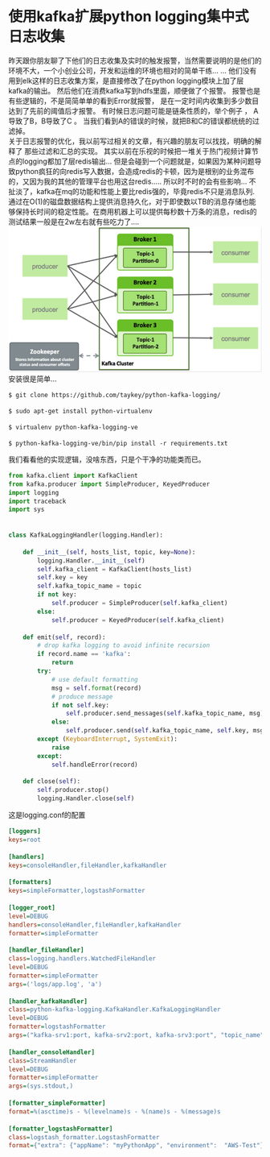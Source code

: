 # 使用kafka扩展python logging集中式日志收集
  昨天跟你朋友聊了下他们的日志收集及实时的触发报警，当然需要说明的是他们的环境不大，一个小创业公司，开发和运维的环境也相对的简单干练… …  他们没有用到elk这样的日志收集方案，是直接修改了在python logging模块上加了层kafka的输出。   然后他们在消费kafka写到hdfs里面，顺便做了个报警。  报警也是有些逻辑的，不是简简单单的看到Error就报警， 是在一定时间内收集到多少数目达到了先前的阈值后才报警。  有时候日志问题可能是链条性质的，举个例子 ， A 导致了B，B导致了C  。  当我们看到A的错误的时候，就把B和C的错误都统统的过滤掉。  
  关于日志报警的优化，我以前写过相关的文章，有兴趣的朋友可以找找，明确的解释了 那些过滤和汇总的实现。 
  其实以前在乐视的时候把一堆关于热门视频计算节点的logging都加了层redis输出…  但是会碰到一个问题就是，如果因为某种问题导致python疯狂的向redis写入数据，会造成redis的卡顿，因为是根别的业务混布的，又因为我的其他的管理平台也用这台redis…..  所以时不时的会有些影响… 不扯淡了，kafka在mq的功能和性能上要比redis强的，毕竟redis不只是消息队列.   
  通过在O(1)的磁盘数据结构上提供消息持久化，对于即使数以TB的消息存储也能够保持长时间的稳定性能。在商用机器上可以提供每秒数十万条的消息，redis的测试结果一般是在2w左右就有些吃力了….  
  ![](https://github.com/edroplet/edroplet.github.io/blob/master/kafka.jpg)  
  安装很是简单… 
```
$ git clone https://github.com/taykey/python-kafka-logging/

$ sudo apt-get install python-virtualenv

$ virtualenv python-kafka-logging-ve

$ python-kafka-logging-ve/bin/pip install -r requirements.txt
```
我们看看他的实现逻辑，没啥东西，只是个干净的功能类而已。 

```Python
from kafka.client import KafkaClient
from kafka.producer import SimpleProducer, KeyedProducer
import logging
import traceback
import sys
 
 
class KafkaLoggingHandler(logging.Handler):
 
    def __init__(self, hosts_list, topic, key=None):
        logging.Handler.__init__(self)
        self.kafka_client = KafkaClient(hosts_list)
        self.key = key
        self.kafka_topic_name = topic
        if not key:
            self.producer = SimpleProducer(self.kafka_client)
        else:
            self.producer = KeyedProducer(self.kafka_client)
 
    def emit(self, record):
        # drop kafka logging to avoid infinite recursion
        if record.name == 'kafka':
            return
        try:
            # use default formatting
            msg = self.format(record)
            # produce message
            if not self.key:
                self.producer.send_messages(self.kafka_topic_name, msg)
            else:
                self.producer.send(self.kafka_topic_name, self.key, msg)
        except (KeyboardInterrupt, SystemExit):
            raise
        except:
            self.handleError(record)
 
    def close(self):
        self.producer.stop()
        logging.Handler.close(self)
```

这是logging.conf的配置  
```Ini
[loggers]
keys=root
 
[handlers]
keys=consoleHandler,fileHandler,kafkaHandler
 
[formatters]
keys=simpleFormatter,logstashFormatter
 
[logger_root]
level=DEBUG
handlers=consoleHandler,fileHandler,kafkaHandler
formatter=simpleFormatter
 
[handler_fileHandler]
class=logging.handlers.WatchedFileHandler
level=DEBUG
formatter=simpleFormatter
args=('logs/app.log', 'a')
 
[handler_kafkaHandler]
class=python-kafka-logging.KafkaHandler.KafkaLoggingHandler
level=DEBUG
formatter=logstashFormatter
args=("kafka-srv1:port, kafka-srv2:port, kafka-srv3:port", "topic_name")
 
[handler_consoleHandler]
class=StreamHandler
level=DEBUG
formatter=simpleFormatter
args=(sys.stdout,)
 
[formatter_simpleFormatter]
format=%(asctime)s - %(levelname)s - %(name)s - %(message)s
 
[formatter_logstashFormatter]
class=logstash_formatter.LogstashFormatter
format={"extra": {"appName": "myPythonApp", "environment":  "AWS-Test"}}
```
